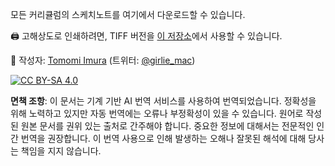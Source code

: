 모든 커리큘럼의 스케치노트를 여기에서 다운로드할 수 있습니다.

🖨 고해상도로 인쇄하려면, TIFF 버전을 [이 저장소](https://github.com/girliemac/a-picture-is-worth-a-1000-words/tree/main/ml/tiff)에서 사용할 수 있습니다.

🎨 작성자: [Tomomi Imura](https://github.com/girliemac) (트위터: [@girlie_mac](https://twitter.com/girlie_mac))

[![CC BY-SA 4.0](https://img.shields.io/badge/License-CC%20BY--SA%204.0-lightgrey.svg)](https://creativecommons.org/licenses/by-sa/4.0/)

**면책 조항**:
이 문서는 기계 기반 AI 번역 서비스를 사용하여 번역되었습니다. 정확성을 위해 노력하고 있지만 자동 번역에는 오류나 부정확성이 있을 수 있습니다. 원어로 작성된 원본 문서를 권위 있는 출처로 간주해야 합니다. 중요한 정보에 대해서는 전문적인 인간 번역을 권장합니다. 이 번역 사용으로 인해 발생하는 오해나 잘못된 해석에 대해 당사는 책임을 지지 않습니다.